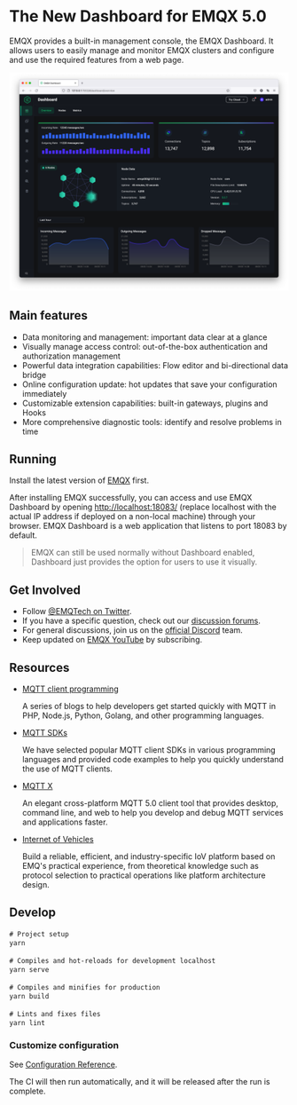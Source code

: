 # The New Dashboard for EMQX 5.0

EMQX provides a built-in management console, the EMQX Dashboard. It allows users to easily manage and monitor EMQX clusters and configure and use the required features from a web page.

![image](./assets/overview.png)

## Main features

- Data monitoring and management: important data clear at a glance
- Visually manage access control: out-of-the-box authentication and authorization management
- Powerful data integration capabilities: Flow editor and bi-directional data bridge
- Online configuration update: hot updates that save your configuration immediately
- Customizable extension capabilities: built-in gateways, plugins and Hooks
- More comprehensive diagnostic tools: identify and resolve problems in time

## Running

Install the latest version of [EMQX](https://www.emqx.com/en/try?product=broker) first.

After installing EMQX successfully, you can access and use EMQX Dashboard by opening <http://localhost:18083/> (replace localhost with the actual IP address if deployed on a non-local machine) through your browser. EMQX Dashboard is a web application that listens to port 18083 by default.

> EMQX can still be used normally without Dashboard enabled, Dashboard just provides the option for users to use it visually.

## Get Involved

- Follow [@EMQTech on Twitter](https://twitter.com/EMQTech).
- If you have a specific question, check out our [discussion forums](https://github.com/emqx/emqx/discussions).
- For general discussions, join us on the [official Discord](https://discord.gg/xYGf3fQnES) team.
- Keep updated on [EMQX YouTube](https://www.youtube.com/channel/UC5FjR77ErAxvZENEWzQaO5Q) by subscribing.

## Resources

- [MQTT client programming](https://www.emqx.com/en/blog/tag/mqtt-client-programming)

  A series of blogs to help developers get started quickly with MQTT in PHP, Node.js, Python, Golang, and other programming languages.

- [MQTT SDKs](https://www.emqx.com/en/mqtt-client-sdk)

  We have selected popular MQTT client SDKs in various programming languages and provided code examples to help you quickly understand the use of MQTT clients.

- [MQTT X](https://mqttx.app/)

  An elegant cross-platform MQTT 5.0 client tool that provides desktop, command line, and web to help you develop and debug MQTT services and applications faster.

- [Internet of Vehicles](https://www.emqx.com/en/blog/category/internet-of-vehicles)

  Build a reliable, efficient, and industry-specific IoV platform based on EMQ's practical experience, from theoretical knowledge such as protocol selection to practical operations like platform architecture design.

## Develop

```shell
# Project setup
yarn

# Compiles and hot-reloads for development localhost
yarn serve

# Compiles and minifies for production
yarn build

# Lints and fixes files
yarn lint
```

### Customize configuration

See [Configuration Reference](https://cli.vuejs.org/config/).

The CI will then run automatically, and it will be released after the run is complete.
